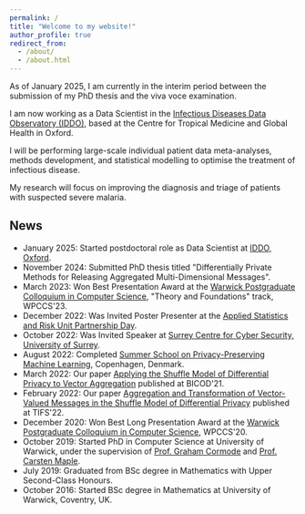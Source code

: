 ```yaml
---
permalink: /
title: "Welcome to my website!"
author_profile: true
redirect_from: 
  - /about/
  - /about.html
---
```


As of January 2025, I am currently in the interim period between the submission of my PhD thesis and the viva voce examination.

I am now working as a Data Scientist in the [Infectious Diseases Data Observatory (IDDO)](https://www.iddo.org/), based at the Centre for Tropical Medicine and Global Health in Oxford.

I will be performing large-scale individual patient data meta-analyses, methods development, and statistical modelling to optimise the treatment of infectious disease.

My research will focus on improving the diagnosis and triage of patients with suspected severe malaria.

News
------
* January 2025: Started postdoctoral role as Data Scientist at [IDDO, Oxford](https://www.iddo.org/).
* November 2024: Submitted PhD thesis titled "Differentially Private Methods for Releasing Aggregated Multi-Dimensional Messages".
* March 2023: Won Best Presentation Award at the [Warwick Postgraduate Colloquium in Computer Science](https://warwick.ac.uk/fac/sci/dcs/research/wpccs/wpccs23/), "Theory and Foundations" track, WPCCS'23.
* December 2022: Was Invited Poster Presenter at the [Applied Statistics and Risk Unit Partnership Day](https://warwick.ac.uk/fac/sci/statistics/asru/registration-page-2022n/).
* October 2022: Was Invited Speaker at [Surrey Centre for Cyber Security, University of Surrey](https://www.surrey.ac.uk/surrey-centre-cyber-security).
* August 2022: Completed [Summer School on Privacy-Preserving Machine Learning](https://www.conferencemanager.dk/ppmlschool2022/conference), Copenhagen, Denmark.
* March 2022: Our paper [Applying the Shuffle Model of Differential Privacy to Vector Aggregation](https://ceur-ws.org/Vol-3163/) published at BICOD'21.
* February 2022: Our paper [Aggregation and Transformation of Vector-Valued Messages in the Shuffle Model of Differential Privacy](https://ieeexplore.ieee.org/document/9696239) published at TIFS'22.
* December 2020: Won Best Long Presentation Award at the [Warwick Postgraduate Colloquium in Computer Science](https://warwick.ac.uk/fac/sci/dcs/research/wpccs/wpccs20/), WPCCS'20.
* October 2019: Started PhD in Computer Science at University of Warwick, under the supervision of [Prof. Graham Cormode](http://dimacs.rutgers.edu/~graham/) and [Prof. Carsten Maple](https://warwick.ac.uk/fac/sci/wmg/about/our-people/profile?wmgid=1102).
* July 2019: Graduated from BSc degree in Mathematics with Upper Second-Class Honours.
* October 2016: Started BSc degree in Mathematics at University of Warwick, Coventry, UK.
